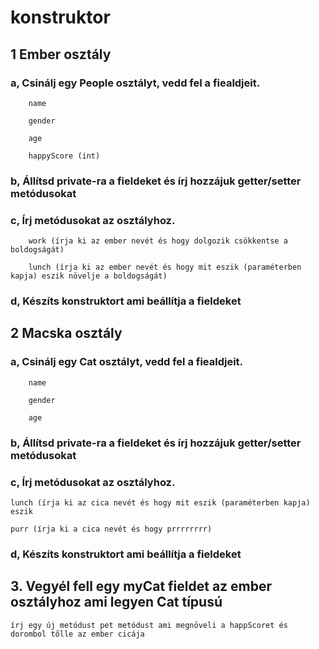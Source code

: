 # konstruktor
## 1 Ember osztály
### 	a, Csinálj egy People osztályt, vedd fel a fiealdjeit.
		name

		gender

		age

		happyScore (int)

### 	b,  Állítsd private-ra a fieldeket és írj hozzájuk getter/setter metódusokat
### 	c, Írj metódusokat az osztályhoz.
		work (írja ki az ember nevét és hogy dolgozik csökkentse a boldogságát)

		lunch (írja ki az ember nevét és hogy mit eszik (paraméterben kapja) eszik növelje a boldogságát)

### 	d, Készíts konstruktort ami beállítja a fieldeket

## 2 Macska osztály
### 	a, Csinálj egy Cat osztályt, vedd fel a fiealdjeit.
		name

		gender

		age

### 	b,  Állítsd private-ra a fieldeket és írj hozzájuk getter/setter metódusokat
### 	c, Írj metódusokat az osztályhoz.
	lunch (írja ki az cica nevét és hogy mit eszik (paraméterben kapja) eszik 
	
	purr (írja ki a cica nevét és hogy prrrrrrrr)
	
### 	d, Készíts konstruktort ami beállítja a fieldeket

## 3. Vegyél fell egy myCat fieldet az ember osztályhoz ami legyen Cat típusú
	írj egy új metódust pet metódust ami megnöveli a happScoret és dorombol tőlle az ember cicája
